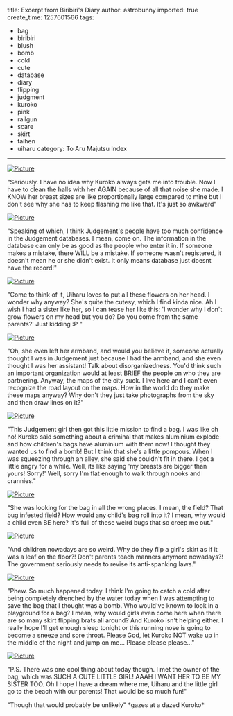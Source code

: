 title: Excerpt from Biribiri's Diary
author: astrobunny
imported: true
create_time: 1257601566
tags:
- bag
- biribiri
- blush
- bomb
- cold
- cute
- database
- diary
- flipping
- judgment
- kuroko
- pink
- railgun
- scare
- skirt
- taihen
- uiharu
category: To Aru Majutsu Index
---
 [![](wp-uploads/2009/11/wpid-Mazui_To_Aru_Kagaku_no_Railgun_-_06_3C31EA74_0-500x281.jpg "Picture")](/images/wp-uploads/2009/11/wpid-Mazui_To_Aru_Kagaku_no_Railgun_-_06_3C31EA74_0.jpg)  
  
"Seriously. I have no idea why Kuroko always gets me into trouble. Now I have to clean the halls with her AGAIN because of all that noise she made. I KNOW her breast sizes are like proportionally large compared to mine but I don't see why she has to keep flashing me like that. It's just so awkward"  
<!--more-->  
 [![](wp-uploads/2009/11/wpid-Mazui_To_Aru_Kagaku_no_Railgun_-_06_3C31EA74_12-500x281.jpg "Picture")](/images/wp-uploads/2009/11/wpid-Mazui_To_Aru_Kagaku_no_Railgun_-_06_3C31EA74_12.jpg)  
  
"Speaking of which, I think Judgement's people have too much confidence in the Judgement databases. I mean, come on. The information in the database can only be as good as the people who enter it in. If someone makes a mistake, there WILL be a mistake. If someone wasn't registered, it doesn't mean he or she didn't exist. It only means database just doesnt have the record!"  
  
 [![](wp-uploads/2009/11/wpid-Mazui_To_Aru_Kagaku_no_Railgun_-_06_3C31EA74_13-500x281.jpg "Picture")](/images/wp-uploads/2009/11/wpid-Mazui_To_Aru_Kagaku_no_Railgun_-_06_3C31EA74_13.jpg)  
  
"Come to think of it, Uiharu loves to put all these flowers on her head. I wonder why anyway? She's quite the cutesy, which I find kinda nice. Ah I wish I had a sister like her, so I can tease her like this: 'I wonder why I don't grow flowers on my head but you do? Do you come from the same parents?' Just kidding :P "  
  
 [![](wp-uploads/2009/11/wpid-Mazui_To_Aru_Kagaku_no_Railgun_-_06_3C31EA74_1-500x281.jpg "Picture")](/images/wp-uploads/2009/11/wpid-Mazui_To_Aru_Kagaku_no_Railgun_-_06_3C31EA74_1.jpg)  
  
"Oh, she even left her armband, and would you believe it, someone actually thought I was in Judgement just because I had the armband, and she even thought I was her assistant! Talk about disorganizedness. You'd think such an important organization would at least BRIEF the people on who they are partnering. Anyway, the maps of the city suck. I live here and I can't even recognize the road layout on the maps. How in the world do they make these maps anyway? Why don't they just take photographs from the sky and then draw lines on it?"  
  
 [![](wp-uploads/2009/11/wpid-Mazui_To_Aru_Kagaku_no_Railgun_-_06_3C31EA74_2-500x281.jpg "Picture")](/images/wp-uploads/2009/11/wpid-Mazui_To_Aru_Kagaku_no_Railgun_-_06_3C31EA74_2.jpg)  
  
"This Judgement girl then got this little mission to find a bag. I was like oh no! Kuroko said something about a criminal that makes aluminium explode and how children's bags have aluminium with them now! I thought they wanted us to find a bomb! But I think that she's a little pompous. When I was squeezing through an alley, she said she couldn't fit in there. I got a little angry for a while. Well, its like saying 'my breasts are bigger than yours! Sorry!' Well, sorry I'm flat enough to walk through nooks and crannies."  
  
  
 [![](wp-uploads/2009/11/wpid-Mazui_To_Aru_Kagaku_no_Railgun_-_06_3C31EA74_3-500x281.jpg "Picture")](/images/wp-uploads/2009/11/wpid-Mazui_To_Aru_Kagaku_no_Railgun_-_06_3C31EA74_3.jpg)  
  
"She was looking for the bag in all the wrong places. I mean, the field? That bug infested field? How would any child's bag roll into it? I mean, why would a child even BE here? It's full of these weird bugs that so creep me out."  
  
 [![](wp-uploads/2009/11/wpid-Mazui_To_Aru_Kagaku_no_Railgun_-_06_3C31EA74_7-500x281.jpg "Picture")](/images/wp-uploads/2009/11/wpid-Mazui_To_Aru_Kagaku_no_Railgun_-_06_3C31EA74_7.jpg)  
  
"And children nowadays are so weird. Why do they flip a girl's skirt as if it was a leaf on the floor?! Don't parents teach manners anymore nowadays?! The government seriously needs to revise its anti-spanking laws."  
  
 [![](wp-uploads/2009/11/wpid-Mazui_To_Aru_Kagaku_no_Railgun_-_06_3C31EA74_9-500x281.jpg "Picture")](/images/wp-uploads/2009/11/wpid-Mazui_To_Aru_Kagaku_no_Railgun_-_06_3C31EA74_9.jpg)  
  
"Phew. So much happened today. I think I'm going to catch a cold after being completely drenched by the water today when I was attempting to save the bag that I thought was a bomb. Who would've known to look in a playground for a bag? I mean, why would girls even come here when there are so many skirt flipping brats all around? And Kuroko isn't helping either. I really hope I'll get enough sleep tonight or this running nose is going to become a sneeze and sore throat. Please God, let Kuroko NOT wake up in the middle of the night and jump on me... Please please please..."  
  
 [![](wp-uploads/2009/11/wpid-Mazui_To_Aru_Kagaku_no_Railgun_-_06_3C31EA74_16-500x281.jpg "Picture")](/images/wp-uploads/2009/11/wpid-Mazui_To_Aru_Kagaku_no_Railgun_-_06_3C31EA74_16.jpg)  
  
"P.S. There was one cool thing about today though. I met the owner of the bag, which was SUCH A CUTE LITTLE GIRL! AAAH I WANT HER TO BE MY SISTER TOO. Oh I hope I have a dream where me, Uiharu and the little girl go to the beach with our parents! That would be so much fun!"  
  
"Though that would probably be unlikely" \*gazes at a dazed Kuroko\*